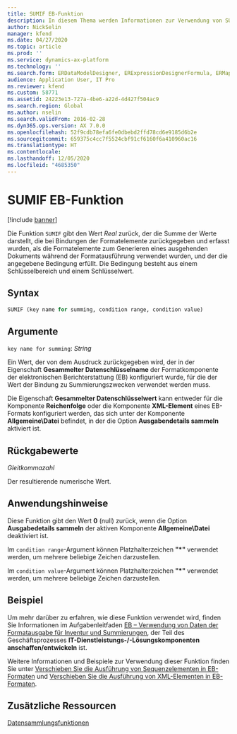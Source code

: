 ```yaml
---
title: SUMIF EB-Funktion
description: In diesem Thema werden Informationen zur Verwendung von SUMIF bei der elektronischen Berichterstellung (EB) bereitgestellt.
author: NickSelin
manager: kfend
ms.date: 04/27/2020
ms.topic: article
ms.prod: ''
ms.service: dynamics-ax-platform
ms.technology: ''
ms.search.form: ERDataModelDesigner, ERExpressionDesignerFormula, ERMappedFormatDesigner, ERModelMappingDesigner
audience: Application User, IT Pro
ms.reviewer: kfend
ms.custom: 58771
ms.assetid: 24223e13-727a-4be6-a22d-4d427f504ac9
ms.search.region: Global
ms.author: nselin
ms.search.validFrom: 2016-02-28
ms.dyn365.ops.version: AX 7.0.0
ms.openlocfilehash: 52f9cdb78efa6fe0dbebd2ffd78cd6e9185d6b2e
ms.sourcegitcommit: 659375c4cc7f5524cbf91cf6160f6a410960ac16
ms.translationtype: HT
ms.contentlocale: 
ms.lasthandoff: 12/05/2020
ms.locfileid: "4685350"
---
```

# <a name="sumif-er-function"></a>SUMIF EB-Funktion

[!include [banner](../includes/banner.md)]

Die Funktion `SUMIF` gibt den Wert *Real* zurück, der die Summe der Werte darstellt, die bei Bindungen der Formatelemente zurückgegeben und erfasst wurden, als die Formatelemente zum Generieren eines ausgehenden Dokuments während der Formatausführung verwendet wurden, und der die angegebene Bedingung erfüllt. Die Bedingung besteht aus einem Schlüsselbereich und einem Schlüsselwert.

## <a name="syntax"></a>Syntax

```vb
SUMIF (key name for summing, condition range, condition value)
```

## <a name="arguments"></a>Argumente

`key name for summing`: *String*

Ein Wert, der von dem Ausdruck zurückgegeben wird, der in der Eigenschaft **Gesammelter Datenschlüsselname** der Formatkomponente der elektronischen Berichterstattung (EB) konfiguriert wurde, für die der Wert der Bindung zu Summierungszwecken verwendet werden muss.

Die Eigenschaft **Gesammelter Datenschlüsselwert** kann entweder für die Komponente **Reichenfolge** oder die Komponente **XML-Element** eines EB-Formats konfiguriert werden, das sich unter der Komponente **Allgemeine\\Datei** befindet, in der die Option **Ausgabendetails sammeln** aktiviert ist.

## <a name="return-values"></a>Rückgabewerte

*Gleitkommazahl*

Der resultierende numerische Wert.

## <a name="usage-notes"></a>Anwendungshinweise

Diese Funktion gibt den Wert **0** (null) zurück, wenn die Option **Ausgabedetails sammeln** der aktiven Komponente **Allgemeine\\Datei** deaktiviert ist.

Im `condition range`-Argument können Platzhalterzeichen **"\*"** verwendet werden, um mehrere beliebige Zeichen darzustellen.

Im `condition value`-Argument können Platzhalterzeichen **"\*"** verwendet werden, um mehrere beliebige Zeichen darzustellen.

## <a name="example"></a>Beispiel

Um mehr darüber zu erfahren, wie diese Funktion verwendet wird, finden Sie Informationen im Aufgabenleitfaden [EB – Verwendung von Daten der Formatausgabe für Inventur und Summierungen](tasks/er-format-counting-summing-1.md), der Teil des Geschäftsprozesses **IT-Dienstleistungs-/-Lösungskomponenten anschaffen/entwickeln** ist.

Weitere Informationen und Beispiele zur Verwendung dieser Funktion finden Sie unter [Verschieben Sie die Ausführung von Sequenzelementen in EB-Formaten](er-defer-sequence-element.md#Example) und [Verschieben Sie die Ausführung von XML-Elementen in EB-Formaten](er-defer-xml-element.md#Example).

## <a name="additional-resources"></a>Zusätzliche Ressourcen

[Datensammlungsfunktionen](er-functions-category-data-collection.md)
